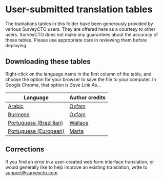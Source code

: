 # User-submitted translation tables

The tranlations tables in this folder have been generously provided by various SurveyCTO users. They are offered here as a courtesy to other users. SurveyCTO does not make any guarantees about the accuracy of these tables. Please use appropriate care in reviewing them before deploying.

## Downloading these tables
Right-click on the language name in the first column of the table, and choose the option for your browser to save the file to your computer. In Google Chrome, that option is _Save Link As..._

|**Language**|**Author credits**|
|---|---|
|<a id="raw-url" href="https://github.com/surveycto/translation-tables/raw/master/webforms-user-submitted/scto-webforms-arabic.csv">Arabic</a>|[Oxfam](https://www.oxfam.org.uk/)|
|<a id="raw-url" href="https://github.com/surveycto/translation-tables/raw/master/webforms-user-submitted/scto-webforms-burmese.csv">Burmese</a>|[Oxfam](https://www.oxfam.org.uk/)|
|<a href="https://github.com/surveycto/translation-tables/raw/master/webforms-user-submitted/scto-webforms-portuguese-BR.csv" download>Portuguese (Brazillian)</a>|[Wallace](https://github.com/wallace-df)|
|<a id="raw-url" href="https://github.com/surveycto/translation-tables/raw/master/webforms-user-submitted/scto-webforms-portuguese.csv">Portuguese (European)</a>|[Marta](https://github.com/martacto)|

## Corrections
If you find an error in a user-created web form interface translation, or would generally like to help improve an existing translation, write to support@surveycto.com.
